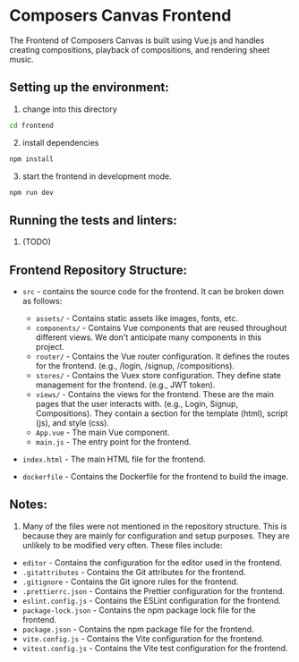 # Composers Canvas Frontend

The Frontend of Composers Canvas is built using Vue.js and handles creating compositions, playback of compositions, and rendering sheet music.

## Setting up the environment:
1. change into this directory
```sh
cd frontend
```

2. install dependencies
```sh
npm install
```

3. start the frontend in development mode. 
```sh
npm run dev
```     

## Running the tests and linters:

1. (TODO)


## Frontend Repository Structure:

- `src` - contains the source code for the frontend. It can be broken down as follows:
  - `assets/` - Contains static assets like images, fonts, etc.
  - `components/` - Contains Vue components that are reused throughout different views. We don't anticipate many components in this project. 
  - `router/` - Contains the Vue router configuration. It defines the routes for the frontend. (e.g., /login, /signup, /compositions).  
  - `stores/` - Contains the Vuex store configuration. They define state management for the frontend. (e.g., JWT token).
  - `views/` - Contains the views for the frontend. These are the main pages that the user interacts with. (e.g., Login, Signup, Compositions). They contain a section for the template (html), script (js), and style (css).
  - `App.vue` - The main Vue component.
  - `main.js` - The entry point for the frontend.

- `index.html` - The main HTML file for the frontend.
- `dockerfile` - Contains the Dockerfile for the frontend to build the image.

## Notes:
1. Many of the files were not mentioned in the repository structure. This is because they are mainly for configuration and setup purposes. They are unlikely to be modified very often.
These files include:
- `editor` - Contains the configuration for the editor used in the frontend.
- `.gitattributes` - Contains the Git attributes for the frontend.
- `.gitignore` - Contains the Git ignore rules for the frontend.
- `.prettierrc.json` - Contains the Prettier configuration for the frontend.
- `eslint.config.js` - Contains the ESLint configuration for the frontend.
- `package-lock.json` - Contains the npm package lock file for the frontend.
- `package.json` - Contains the npm package file for the frontend.
- `vite.config.js` - Contains the Vite configuration for the frontend.
- `vitest.config.js` - Contains the Vite test configuration for the frontend.